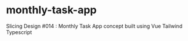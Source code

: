 # monthly-task-app
Slicing Design #014 : Monthly Task App concept built using Vue Tailwind Typescript
